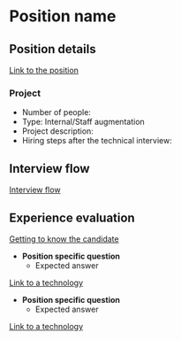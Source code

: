# Position name

## Position details

[Link to the position](https://the_position_link.md)

### Project

- Number of people:
- Type: Internal/Staff augmentation
- Project description:
- Hiring steps after the technical interview:

## Interview flow

[Interview flow](https://github.com/codelittinc/engineering-hiring/blob/master/interview%20flow.md)

## Experience evaluation

[Getting to know the candidate](https://github.com/codelittinc/engineering-hiring/blob/master/getting%20to%20know%20the%20candidate.md)

* **Position specific question**
    * Expected answer

[Link to a technology](https://the_github_link.md)

* **Position specific question**
    * Expected answer

[Link to a technology](https://the_github_link.md)
